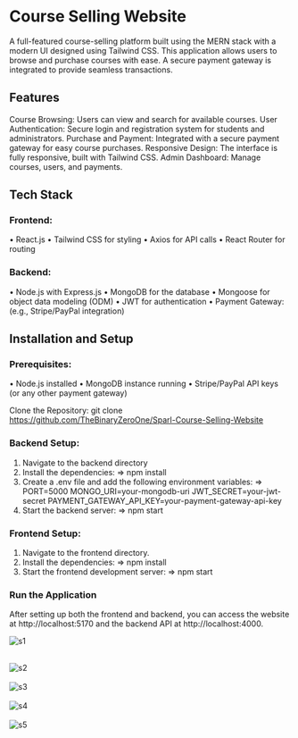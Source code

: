 # Course Selling Website

A full-featured course-selling platform built using the MERN stack with a modern UI designed using Tailwind CSS. This application allows users to browse and purchase courses with ease. A secure payment gateway is integrated to provide seamless transactions.

## Features
Course Browsing: Users can view and search for available courses.
User Authentication: Secure login and registration system for students and administrators.
Purchase and Payment: Integrated with a secure payment gateway for easy course purchases.
Responsive Design: The interface is fully responsive, built with Tailwind CSS.
Admin Dashboard: Manage courses, users, and payments.

## Tech Stack

### Frontend:
• React.js
• Tailwind CSS for styling
• Axios for API calls
• React Router for routing

### Backend:
• Node.js with Express.js
• MongoDB for the database
• Mongoose for object data modeling (ODM)
• JWT for authentication
• Payment Gateway: (e.g., Stripe/PayPal integration)

## Installation and Setup

### Prerequisites:
• Node.js installed
• MongoDB instance running
• Stripe/PayPal API keys (or any other payment gateway)

Clone the Repository:
git clone https://github.com/TheBinaryZeroOne/Sparl-Course-Selling-Website

### Backend Setup:

1. Navigate to the backend directory
2. Install the dependencies:
 => npm install
3. Create a .env file and add the following environment variables:
 => PORT=5000
    MONGO_URI=your-mongodb-uri
    JWT_SECRET=your-jwt-secret
    PAYMENT_GATEWAY_API_KEY=your-payment-gateway-api-key
5. Start the backend server:
   => npm start

### Frontend Setup:

1. Navigate to the frontend directory.
2. Install the dependencies:
   => npm install
3. Start the frontend development server:
   => npm start

### Run the Application
After setting up both the frontend and backend, you can access the website at http://localhost:5170 and the backend API at http://localhost:4000.

![s1](https://github.com/user-attachments/assets/ecafa740-34aa-4a6f-8914-c11b84e9f8cb)
<br><br>

![s2](https://github.com/user-attachments/assets/be8d5525-9af4-4bb3-8f8e-85072555fb11)
<br><br>
![s3](https://github.com/user-attachments/assets/a7c5142d-0929-4476-b6c3-500dffedc349)
<br><br>
![s4](https://github.com/user-attachments/assets/cbe6b4a5-5628-4d89-9f60-a827e821ab4f)
<br><br>
![s5](https://github.com/user-attachments/assets/bf346232-97b5-4ee0-ad55-db84bf4450d4)



